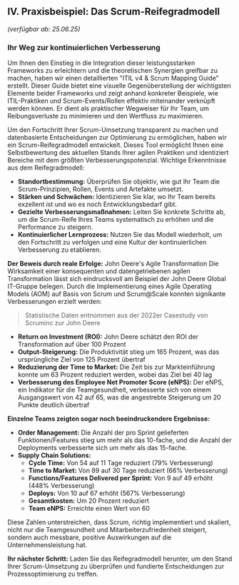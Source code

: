 
## IV. Praxisbeispiel: Das Scrum-Reifegradmodell
*(verfügbar ab: 25.06.25)*
### Ihr Weg zur kontinuierlichen Verbesserung

Um Ihnen den Einstieg in die Integration dieser leistungsstarken Frameworks zu erleichtern und die theoretischen Synergien greifbar zu machen, haben wir einen detaillierten "ITIL v4 & Scrum Mapping Guide" erstellt. Dieser Guide bietet eine visuelle Gegenüberstellung der wichtigsten Elemente beider Frameworks und zeigt anhand konkreter Beispiele, wie ITIL-Praktiken und Scrum-Events/Rollen effektiv miteinander verknüpft werden können. Er dient als praktischer Wegweiser für Ihr Team, um Reibungsverluste zu minimieren und den Wertfluss zu maximieren.

Um den Fortschritt Ihrer Scrum-Umsetzung transparent zu machen und datenbasierte Entscheidungen zur Optimierung zu ermöglichen, haben wir ein Scrum-Reifegradmodell entwickelt. Dieses Tool ermöglicht Ihnen eine Selbstbewertung des aktuellen Stands Ihrer agilen Praktiken und identiziert Bereiche mit dem größten Verbesserungspotenzial. Wichtige Erkenntnisse aus dem Reifegradmodell:
- **Standortbestimmung:** Überprüfen Sie objektiv, wie gut Ihr Team die Scrum-Prinzipien, Rollen, Events und Artefakte umsetzt.
- **Stärken und Schwächen:** Identizieren Sie klar, wo Ihr Team bereits exzellent ist und wo es noch Entwicklungsbedarf gibt.
- **Gezielte Verbesserungsmaßnahmen:** Leiten Sie konkrete Schritte ab, um die Scrum-Reife Ihres Teams systematisch zu erhöhen und die Performance zu steigern.
- **Kontinuierlicher Lernprozess:** Nutzen Sie das Modell wiederholt, um den Fortschritt zu verfolgen und eine Kultur der kontinuierlichen Verbesserung zu etablieren.

**Der Beweis durch reale Erfolge:** John Deere's Agile Transformation Die Wirksamkeit einer konsequenten und datengetriebenen agilen Transformation lässt sich eindrucksvoll am Beispiel der John Deere Global IT-Gruppe belegen. Durch die Implementierung eines Agile Operating Models (AOM) auf Basis von Scrum und Scrum@Scale konnten signikante Verbesserungen erzielt werden:

> Statistische Daten entnommen aus der 2022er Casestudy von Scruminc zur John Deere


- **Return on Investment (ROI):** John Deere schätzt den ROI der Transformation auf über 100 Prozent 
- **Output-Steigerung:** Die Produktivität stieg um 165 Prozent, was das ursprüngliche Ziel von 125 Prozent übertraf
- **Reduzierung der Time to Market:** Die Zeit bis zur Markteinführung konnte um 63 Prozent reduziert werden, wobei das Ziel bei 40  lag
- **Verbesserung des Employee Net Promoter Score (eNPS):** Der eNPS, ein Indikator für die Teamgesundheit, verbesserte sich von einem Ausgangswert von 42 auf 65, was die angestrebte Steigerung um 20 Punkte deutlich übertraf 

**Einzelne Teams zeigten sogar noch beeindruckendere Ergebnisse:**
- **Order Management:** Die Anzahl der pro Sprint gelieferten Funktionen/Features stieg um mehr als das 10-fache, und die Anzahl der Deployments verbesserte sich um mehr als das 15-fache.
- **Supply Chain Solutions:**
    - **Cycle Time:** Von 54 auf 11 Tage reduziert (79% Verbesserung)
    - **Time to Market:** Von 89 auf 30 Tage reduziert (66% Verbesserung)
    - **Functions/Features Delivered per Sprint:** Von 9 auf 49 erhöht (448% Verbesserung)
    - **Deploys:** Von 10 auf 67 erhöht (567% Verbesserung)
    - **Gesamtkosten:** Um 20 Prozent reduziert
    - **Team eNPS:** Erreichte einen Wert von 60

Diese Zahlen unterstreichen, dass Scrum, richtig implementiert und skaliert, nicht nur die Teamgesundheit und Mitarbeiterzufriedenheit steigert, sondern auch messbare, positive Auswirkungen auf die Unternehmensleistung hat.

**Ihr nächster Schritt:** Laden Sie das Reifegradmodell herunter, um den Stand Ihrer Scrum-Umsetzung zu überprüfen und fundierte Entscheidungen zur Prozessoptimierung zu treffen.